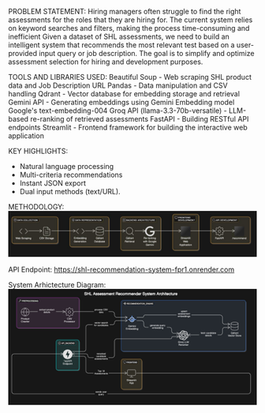 PROBLEM STATEMENT:
Hiring managers often struggle to find the right assessments for the roles that they are hiring for. The current system relies on keyword searches and filters, making the process time-consuming and inefficient Given a dataset of SHL assessments, we need to build an intelligent system that recommends the most relevant test based on a user-provided input query or job description. The goal is to simplify and optimize assessment selection for hiring and development purposes.

TOOLS AND LIBRARIES USED:
Beautiful Soup - Web scraping SHL product data and Job Description URL
Pandas - Data manipulation and CSV handling
Qdrant - Vector database for embedding storage and retrieval
Gemini API - Generating embeddings using Gemini Embedding model Google's text-embedding-004
Groq API (llama-3.3-70b-versatile) - LLM-based re-ranking of retrieved assessments
FastAPI - Building RESTful API endpoints
Streamlit - Frontend framework for building the interactive web application

KEY HIGHLIGHTS: 
- Natural language processing  
- Multi-criteria recommendations  
- Instant JSON export  
- Dual input methods (text/URL).

METHODOLOGY:
![alt text](image.png)

API Endpoint: https://shl-recommendation-system-fpr1.onrender.com

System Arhictecture Diagram:
![alt text](image-1.png)